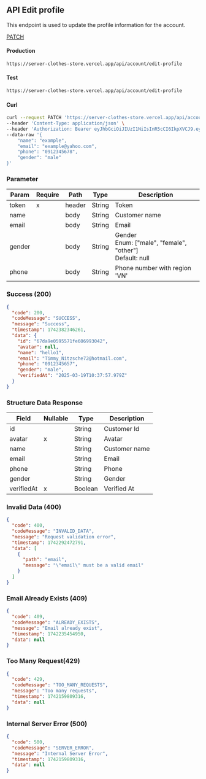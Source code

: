 ## API Edit profile

This endpoint is used to update the profile information for the account.

[PATCH](#)

#### Production

```bash
https://server-clothes-store.vercel.app/api/account/edit-profile
```

#### Test

```bash
https://server-clothes-store.vercel.app/api/account/edit-profile
```

#### Curl

```bash
curl --request PATCH 'https://server-clothes-store.vercel.app/api/account/edit-profile' \
--header 'Content-Type: application/json' \
--header 'Authorization: Bearer eyJhbGciOiJIUzI1NiIsInR5cCI6IkpXVCJ9.eyJpZCI6IjY3ZDJhMzMyYzhhMjEzYjA1MDI4MzNjNiIsInR5cGUiOiJVc2VyIiwiaWF0IjoxNzQyMjAxMDU5LCJleHAiOjE3NDIyMDE5NTl9.gsqLAzSlJKDPU3D9gvKg_I42NJ3NhI2d5svf-MYywDo' \
--data-raw '{
    "name": "example",
    "email": "example@yahoo.com",
    "phone": "0912345678",
    "gender": "male"
}'
```

### Parameter

| Param  | Require | Path   | Type   | Description                                                  |
| ------ | ------- | ------ | ------ | ------------------------------------------------------------ |
| token  | x       | header | String | Token                                                        |
| name   |         | body   | String | Customer name                                                |
| email  |         | body   | String | Email                                                        |
| gender |         | body   | String | Gender<br>Enum: ["male", "female", "other"]<br>Default: null |
| phone  |         | body   | String | Phone number with region 'VN'                                |

### Success (200)

```json
{
  "code": 200,
  "codeMessage": "SUCCESS",
  "message": "Success",
  "timestamp": 1742382346261,
  "data": {
    "id": "67da9e0595571fe606993042",
    "avatar": null,
    "name": "hello1",
    "email": "Timmy_Nitzsche72@hotmail.com",
    "phone": "0912345657",
    "gender": "male",
    "verifiedAt": "2025-03-19T10:37:57.979Z"
  }
}
```

### Structure Data Response

| Field      | Nullable | Type    | Description   |
| ---------- | -------- | ------- | ------------- |
| id         |          | String  | Customer Id   |
| avatar     | x        | String  | Avatar        |
| name       |          | String  | Customer name |
| email      |          | String  | Email         |
| phone      |          | String  | Phone         |
| gender     |          | String  | Gender        |
| verifiedAt | x        | Boolean | Verified At   |

### Invalid Data (400)

```json
{
  "code": 400,
  "codeMessage": "INVALID_DATA",
  "message": "Request validation error",
  "timestamp": 1742292472791,
  "data": [
    {
      "path": "email",
      "message": "\"email\" must be a valid email"
    }
  ]
}
```

### Email Already Exists (409)

```json
{
  "code": 409,
  "codeMessage": "ALREADY_EXISTS",
  "message": "Email already exist",
  "timestamp": 1742235454950,
  "data": null
}
```

### Too Many Request(429)

```json
{
  "code": 429,
  "codeMessage": "TOO_MANY_REQUESTS",
  "message": "Too many requests",
  "timestamp": 1742159809316,
  "data": null
}
```

### Internal Server Error (500)

```json
{
  "code": 500,
  "codeMessage": "SERVER_ERROR",
  "message": "Internal Server Error",
  "timestamp": 1742159809316,
  "data": null
}
```
